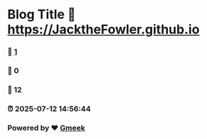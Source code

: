 # Blog Title :link: https://JacktheFowler.github.io 
### :page_facing_up: [1](https://JacktheFowler.github.io/tag.html) 
### :speech_balloon: 0 
### :hibiscus: 12 
### :alarm_clock: 2025-07-12 14:56:44 
### Powered by :heart: [Gmeek](https://github.com/Meekdai/Gmeek)
